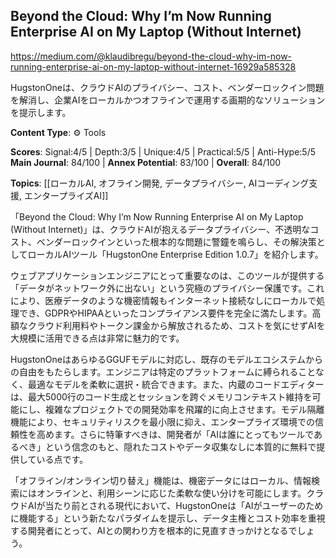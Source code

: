 ## Beyond the Cloud: Why I’m Now Running Enterprise AI on My Laptop (Without Internet)

https://medium.com/@klaudibregu/beyond-the-cloud-why-im-now-running-enterprise-ai-on-my-laptop-without-internet-16929a585328

HugstonOneは、クラウドAIのプライバシー、コスト、ベンダーロックイン問題を解消し、企業AIをローカルかつオフラインで運用する画期的なソリューションを提示します。

**Content Type**: ⚙️ Tools

**Scores**: Signal:4/5 | Depth:3/5 | Unique:4/5 | Practical:5/5 | Anti-Hype:5/5
**Main Journal**: 84/100 | **Annex Potential**: 83/100 | **Overall**: 84/100

**Topics**: [[ローカルAI, オフライン開発, データプライバシー, AIコーディング支援, エンタープライズAI]]

「Beyond the Cloud: Why I’m Now Running Enterprise AI on My Laptop (Without Internet)」は、クラウドAIが抱えるデータプライバシー、不透明なコスト、ベンダーロックインといった根本的な問題に警鐘を鳴らし、その解決策としてローカルAIツール「HugstonOne Enterprise Edition 1.0.7」を紹介します。

ウェブアプリケーションエンジニアにとって重要なのは、このツールが提供する「データがネットワーク外に出ない」という究極のプライバシー保護です。これにより、医療データのような機密情報もインターネット接続なしにローカルで処理でき、GDPRやHIPAAといったコンプライアンス要件を完全に満たします。高額なクラウド利用料やトークン課金から解放されるため、コストを気にせずAIを大規模に活用できる点は非常に魅力的です。

HugstonOneはあらゆるGGUFモデルに対応し、既存のモデルエコシステムからの自由をもたらします。エンジニアは特定のプラットフォームに縛られることなく、最適なモデルを柔軟に選択・統合できます。また、内蔵のコードエディターは、最大5000行のコード生成とセッションを跨ぐメモリコンテキスト維持を可能にし、複雑なプロジェクトでの開発効率を飛躍的に向上させます。モデル隔離機能により、セキュリティリスクを最小限に抑え、エンタープライズ環境での信頼性を高めます。さらに特筆すべきは、開発者が「AIは誰にとってもツールであるべき」という信念のもと、隠れたコストやデータ収集なしに本質的に無料で提供している点です。

「オフライン/オンライン切り替え」機能は、機密データにはローカル、情報検索にはオンラインと、利用シーンに応じた柔軟な使い分けを可能にします。クラウドAIが当たり前とされる現代において、HugstonOneは「AIがユーザーのために機能する」という新たなパラダイムを提示し、データ主権とコスト効率を重視する開発者にとって、AIとの関わり方を根本的に見直すきっかけとなるでしょう。
